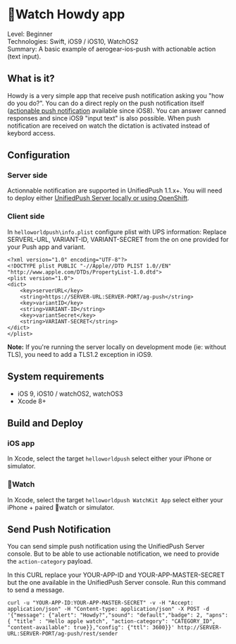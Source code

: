 Watch Howdy app
================
Level: Beginner  
Technologies: Swift, iOS9 / iOS10, WatchOS2  
Summary: A basic example of aerogear-ios-push with actionable action (text input).  

What is it?
-----------

Howdy is a very simple app that receive push notification asking you "how do you do?". You can do a direct reply on the push notification itself ([actionable push notification](http://blogs.imediaconnection.com/blog/2015/04/16/actionable-notifications-and-the-apple-watch/) available since iOS8). You can answer canned responses and since iOS9 "input text" is also possible. When push notification are received on watch the dictation is activated instead of keybord access.

Configuration
-------------
### Server side
Actionnable notification are supported in UnifiedPush 1.1.x+. 
You will need to deploy either [UnifiedPush Server locally or using OpenShift](https://aerogear.org/push/).

### Client side
In ```helloworldpush\info.plist``` configure plist with UPS information:
Replace SERVERL-URL, VARIANT-ID, VARIANT-SECRET from the on one provided for your Push app and variant.

```
<?xml version="1.0" encoding="UTF-8"?>
<!DOCTYPE plist PUBLIC "-//Apple//DTD PLIST 1.0//EN" "http://www.apple.com/DTDs/PropertyList-1.0.dtd">
<plist version="1.0">
<dict>  
    <key>serverURL</key>
    <string>https://SERVER-URL:SERVER-PORT/ag-push</string>
    <key>variantID</key>
    <string>VARIANT-ID</string>
    <key>variantSecret</key>
    <string>VARIANT-SECRET</string>    
</dict>
</plist>

```

**Note:** If you're running the server locally on development mode (ie: without TLS), you need to add a TLS1.2 exception in iOS9.

System requirements
-------------------
- iOS 9, iOS10 / watchOS2, watchOS3 
- Xcode 8+

Build and Deploy
----------------
### iOS app
In Xcode, select the target ```helloworldpush``` select either your iPhone or simulator.

### Watch
In Xcode, select the target ```helloworldpush WatchKit App``` select either your iPhone + paired watch or simulator.

Send Push Notification
----------------------

You can send simple push notification using the UnifiedPush Server console. But to be able to use actionable notification, we need to provide the ```action-category``` payload.

In this CURL replace your YOUR-APP-ID and YOUR-APP-MASTER-SECRET but the one available in the UnifiedPush Server console. Run this command to send a message.

```
curl -u "YOUR-APP-ID:YOUR-APP-MASTER-SECRET" -v -H "Accept: application/json" -H "Content-type: application/json" -X POST -d '{"message": {"alert": "Howdy?","sound": "default","badge": 2, "apns": { "title" : "Hello apple watch", "action-category": "CATEGORY_ID", "content-available": true}},"config": {"ttl": 3600}}' http://SERVER-URL:SERVER-PORT/ag-push/rest/sender
```

